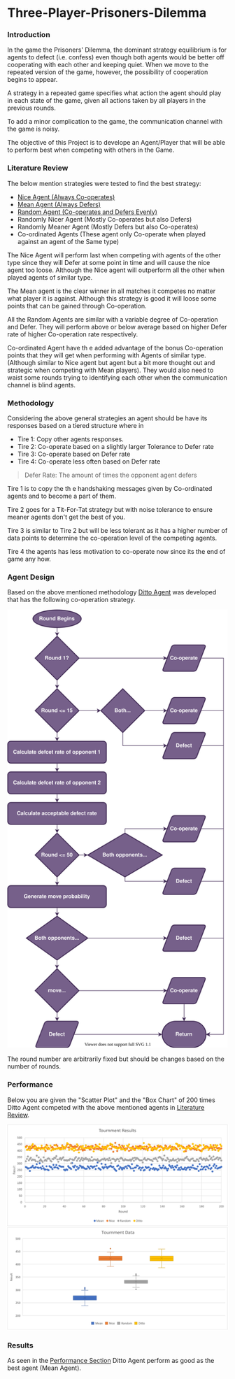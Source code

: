# Three-Player-Prisoners-Dilemma

### Introduction 
In the game the Prisoners' Dilemma, the dominant strategy equilibrium is for agents to defect 
(i.e. confess) even though both agents would be better off cooperating with each other and 
keeping quiet. When we move to the repeated version of the game, however, the possibility of 
cooperation begins to appear.

A strategy in a repeated game specifies what action the agent should play in each state of the 
game, given all actions taken by all players in the previous rounds.

To add a minor complication to the game, the communication channel with the game is noisy. 

The objective of this Project is to develope an Agent/Player that will be able to perform best 
when competing with others in the Game.


### Literature Review
The below mention strategies were tested to find the best strategy:
 * [Nice Agent (Always Co-operates)](https://github.com/AbdulMutakabbir/Three-Player-Prisoners-Dilemma/blob/main/Agents/NiceAgent.py)
 * [Mean Agent (Always Defers)](https://github.com/AbdulMutakabbir/Three-Player-Prisoners-Dilemma/blob/main/Agents/MeanAgent.py)
 * [Random Agent (Co-operates and Defers Evenly)](https://github.com/AbdulMutakabbir/Three-Player-Prisoners-Dilemma/blob/main/Agents/RandomAgent.py)
 * Randomly Nicer Agent (Mostly Co-operates but also Defers)
 * Randomly Meaner Agent (Mostly Defers but also Co-operates)
 * Co-ordinated Agents (These agent only Co-operate when played against an agent of the Same type)
 
The Nice Agent will perform last when competing with agents of the other type since they will Defer
at some point in time and will cause the nice agent too loose. Although the Nice agent will 
outperform all the other when played agents of similar type.

The Mean agent is the clear winner in all matches it competes no matter what player it is against.
Although this strategy is good it will loose some points that can be gained through Co-operation.

All the Random Agents are similar with a variable degree of Co-operation and Defer. They will 
perform above or below average based on higher Defer rate of higher Co-operation rate respectively. 

Co-ordinated Agent have th e added advantage of the bonus Co-operation points that they will get when
performing with Agents of similar type. (Although similar to Nice agent but agent but a bit more 
thought out and strategic when competing with Mean players). They would also need to waist some rounds
trying to identifying each other when the communication channel is blind agents.


### Methodology
Considering the above general strategies an agent should be have its responses based on a tiered 
structure where in 
 * Tire 1: Copy other agents responses.
 * Tire 2: Co-operate based on a slightly larger Tolerance to Defer rate
 * Tire 3: Co-operate based on Defer rate
 * Tire 4: Co-operate less often based on Defer rate
 
> Defer Rate: The amount of times the opponent agent defers
 
Tire 1 is to copy the th e handshaking messages given by Co-ordinated agents and to become a part of 
them.

Tire 2 goes for a Tit-For-Tat strategy but with noise tolerance to ensure meaner agents don't get the 
best of you.

Tire 3 is similar to Tire 2 but will be less tolerant as it has a higher number of data points to 
determine the co-operation level of the competing agents.

Tire 4 the agents has less motivation to co-operate now since its the end of game any how.


### Agent Design
Based on the above mentioned methodology 
[Ditto Agent](https://github.com/AbdulMutakabbir/Three-Player-Prisoners-Dilemma/blob/main/Agents/DittoAgent.py) 
was developed that has the following co-operation strategy.

![Agent Flowchart](https://raw.githubusercontent.com/AbdulMutakabbir/Three-Player-Prisoners-Dilemma/main/assets/charts/Ditto_FlowChart.svg)

The round number are arbitrarily fixed but should be changes based on the number of rounds.


### Performance
Below you are given the "Scatter Plot" and the "Box Chart" of 200 times Ditto Agent competed with the 
above mentioned agents in 
[Literature Review](https://github.com/AbdulMutakabbir/Three-Player-Prisoners-Dilemma#literature-review).

![Scatter Plot](https://raw.githubusercontent.com/AbdulMutakabbir/Three-Player-Prisoners-Dilemma/main/assets/charts/Tournment_ScatterPlot.png)
![Box Chart](https://raw.githubusercontent.com/AbdulMutakabbir/Three-Player-Prisoners-Dilemma/main/assets/charts/Tournment_BoxPlot.png)


### Results 
As seen in the [Performance Section](https://github.com/AbdulMutakabbir/Three-Player-Prisoners-Dilemma#performance) 
Ditto Agent perform as good as the best agent (Mean Agent).